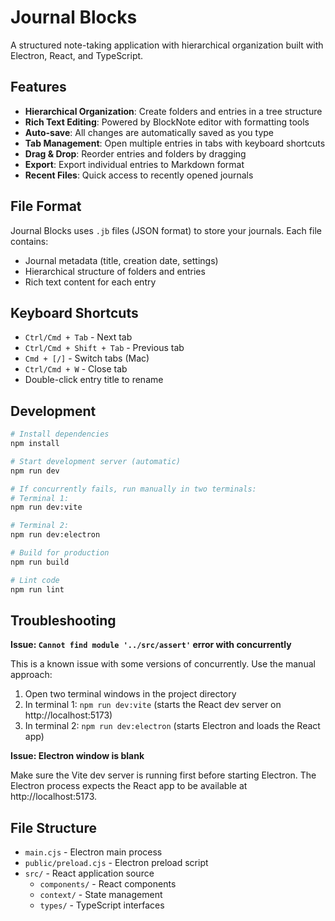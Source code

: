 # Journal Blocks

A structured note-taking application with hierarchical organization built with Electron, React, and TypeScript.

## Features

- **Hierarchical Organization**: Create folders and entries in a tree structure
- **Rich Text Editing**: Powered by BlockNote editor with formatting tools
- **Auto-save**: All changes are automatically saved as you type
- **Tab Management**: Open multiple entries in tabs with keyboard shortcuts
- **Drag & Drop**: Reorder entries and folders by dragging
- **Export**: Export individual entries to Markdown format
- **Recent Files**: Quick access to recently opened journals

## File Format

Journal Blocks uses `.jb` files (JSON format) to store your journals. Each file contains:
- Journal metadata (title, creation date, settings)
- Hierarchical structure of folders and entries
- Rich text content for each entry

## Keyboard Shortcuts

- `Ctrl/Cmd + Tab` - Next tab
- `Ctrl/Cmd + Shift + Tab` - Previous tab  
- `Cmd + [/]` - Switch tabs (Mac)
- `Ctrl/Cmd + W` - Close tab
- Double-click entry title to rename

## Development

```bash
# Install dependencies
npm install

# Start development server (automatic)
npm run dev

# If concurrently fails, run manually in two terminals:
# Terminal 1:
npm run dev:vite

# Terminal 2:
npm run dev:electron

# Build for production
npm run build

# Lint code
npm run lint
```

## Troubleshooting

**Issue: `Cannot find module '../src/assert'` error with concurrently**

This is a known issue with some versions of concurrently. Use the manual approach:

1. Open two terminal windows in the project directory
2. In terminal 1: `npm run dev:vite` (starts the React dev server on http://localhost:5173)
3. In terminal 2: `npm run dev:electron` (starts Electron and loads the React app)

**Issue: Electron window is blank**

Make sure the Vite dev server is running first before starting Electron. The Electron process expects the React app to be available at http://localhost:5173.

## File Structure

- `main.cjs` - Electron main process
- `public/preload.cjs` - Electron preload script
- `src/` - React application source
  - `components/` - React components
  - `context/` - State management
  - `types/` - TypeScript interfaces
